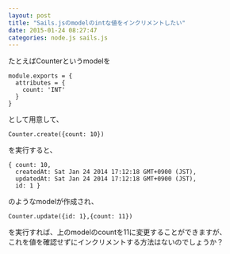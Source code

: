 ```yaml
---
layout: post
title: "Sails.jsのmodelのintな値をインクリメントしたい"
date: 2015-01-24 08:27:47
categories: node.js sails.js
---
```

<p>たとえばCounterというmodelを</p>

<pre><code>module.exports = {
  attributes = {
    count: 'INT'
  }
}
</code></pre>

<p>として用意して、</p>

<pre><code>Counter.create({count: 10})
</code></pre>

<p>を実行すると、</p>

<pre><code>{ count: 10,
  createdAt: Sat Jan 24 2014 17:12:18 GMT+0900 (JST),
  updatedAt: Sat Jan 24 2014 17:12:18 GMT+0900 (JST),
  id: 1 }
</code></pre>

<p>のようなmodelが作成され、</p>

<pre><code>Counter.update({id: 1},{count: 11})
</code></pre>

<p>を実行すれば、上のmodelのcountを11に変更することができますが、<br>
これを値を確認せずにインクリメントする方法はないのでしょうか？</p>
